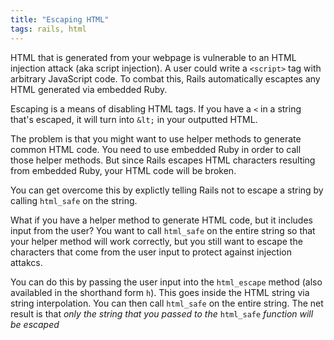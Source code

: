 ```yaml
---
title: "Escaping HTML"
tags: rails, html
---
```


HTML that is generated from your webpage is vulnerable to an HTML injection attack (aka script injection). A user could write a `<script>` tag with arbitrary JavaScript code. To combat this, Rails automatically escaptes any HTML generated via embedded Ruby.

Escaping is a means of disabling HTML tags. If you have a `<` in a string that's escaped, it will turn into `&lt;` in your outputted HTML.

The problem is that you might want to use helper methods to generate common HTML code. You need to use embedded Ruby in order to call those helper methods. But since Rails escapes HTML characters resulting from embedded Ruby, your HTML code will be broken.

You can get overcome this by explictly telling Rails not to escape a string by calling `html_safe` on the string.

What if you have a helper method to generate HTML code, but it includes input from the user? You want to call `html_safe` on the entire string so that your helper method will work correctly, but you still want to escape the characters that come from the user input to protect against injection attakcs.

You can do this by passing the user input into the `html_escape` method (also availabled in the shorthand form `h`). This goes inside the HTML string via string interpolation. You can then call `html_safe` on the entire string. The net result is that <em>only the string that you passed to the</em> `html_safe` <em>function will be escaped</em>